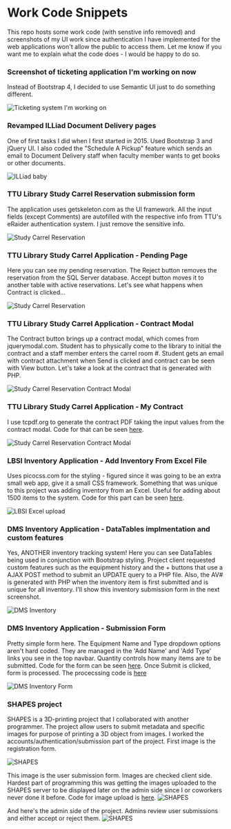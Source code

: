 # Work Code Snippets

This repo hosts some work code (with senstive info removed) and screenshots of my UI work since authentication I have implemented for the web applications won't allow the public to access them. Let me know if you want me to explain what the code does - I would be happy to do so.
<br>

### Screenshot of ticketing application I'm working on now
Instead of Bootstrap 4, I decided to use Semantic UI just to do something different.

![Ticketing system I'm working on](ticketing.png)


### Revamped ILLiad Document Delivery pages
One of first tasks I did when I first started in 2015. Used Bootstrap 3 and jQuery UI. I also coded the "Schedule A Pickup" feature which sends an email to Document Delivery staff when faculty member wants to get books or other documents.

![ILLiad baby](illiad.png)

### TTU Library Study Carrel Reservation submission form
The application uses getskeleton.com as the UI framework. All the input fields (except Comments) are autofilled with the respective info from TTU's eRaider authentication system. I just remove the sensitive info.

![Study Carrel Reservation](studyCarrelReservation.png)


### TTU Library Study Carrel Application - Pending Page
Here you can see my pending reservation. The Reject button removes the reservation from the SQL Server database. Accept button moves it to another table with active reservations. Let's see what happens when Contract is clicked...

![Study Carrel Reservation](my%20study%20reservation.png)


### TTU Library Study Carrel Application - Contract Modal
The Contract button brings up a contract modal, which comes from jquerymodal.com. Student has to physically come to the library to initial the contract and a staff member enters the carrel room #. Student gets an email with contract attachment when Send is clicked and contract can be seen with View button. Let's take a look at the contract that is generated with PHP.

![Study Carrel Reservation Contract Modal](contract%20modal.png)


### TTU Library Study Carrel Application - My Contract
I use tcpdf.org to generate the contract PDF taking the input values from the contract modal. Code for that can be seen [here](contract.php).

![Study Carrel Reservation Contract Modal](my%20contract.png)


### LBSI Inventory Application - Add Inventory From Excel File
Uses picocss.com for the styling - figured since it was going to be an extra small web app, give it a small CSS framework. Something that was unique to this project was adding inventory from an Excel. Useful for adding about 1500 items to the system. Code for this part can be seen [here](processExcelFile.php).

![LBSI Excel upload](lbsi%20excel.png)


### DMS Inventory Application - DataTables implmentation and custom features
Yes, ANOTHER inventory tracking system! Here you can see DataTables being used in conjunction with Bootstrap styling. Project client requested custom features such as the equipment history and the + buttons that use a AJAX POST method to submit an UPDATE query to a PHP file. Also, the AV# is generated with PHP when the inventory item is first submitted and is unique for all inventory. I'll show this inventory submission form in the next screenshot.

![DMS Inventory](dmsInventory.png)


### DMS Inventory Application - Submission Form
Pretty simple form here. The Equipment Name and Type dropdown options aren't hard coded. They are managed in the 'Add Name' and 'Add Type' links you see in the top navbar. Quantity controls how many items are to be submitted. Code for the form can be seen [here](dmsSubmissionForm.php). Once Submit is clicked, form is processed. The procecssing code is [here](processEntry.php)

![DMS Inventory Form](dmsForm.png)


### SHAPES project
SHAPES is a 3D-printing project that I collaborated with another programmer. The project allow users to submit metadata and specific images for purpose of printing a 3D object from images. I worked the accounts/authentication/submission part of the project. First image is the registration form.

![SHAPES](shapesRegister.png)

This image is the user submission form. Images are checked client side. Hardest part of programming this was getting the images uploaded to the SHAPES server to be displayed later on the admin side since I or coworkers never done it before. Code for image upload is [here](processSHAPESform.php).
![SHAPES](shapes1.png)

And here's the admin side of the project. Admins review user submissions and either accept or reject them.
![SHAPES](review%20submissions.png)
